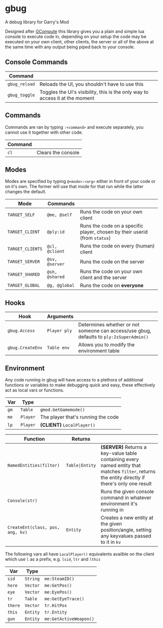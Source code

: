 # gbug
A debug library for Garry's Mod

Designed after [GCompute](https://github.com/notcake/gcompute) this library gives you a plain and simple lua console to execute code in, depending on your setup the code may be executed on your own client, other clients, the server or all of the above at the same time with any output being piped back to your console.

## Console Commands

| Command       |                                                                              |
|---------------|------------------------------------------------------------------------------|
| `gbug_reload` | Reloads the UI, you shouldn't have to use this                               |
| `gbug_toggle` | Toggles the UI's visibility, this is the only way to access it at the moment |

## Commands

Commands are ran by typing `:<command>` and execute separately, you cannot use it together with other code.

| Command |                    |
|---------|--------------------|
| `cl`    | Clears the console |

## Modes

Modes are specified by typing `@<mode>:<arg>` either in front of your code or on it's own. The former will use that mode for that run while the latter changes the default.

| Mode             | Commands       |                                                                            |
|------------------|----------------|----------------------------------------------------------------------------|
| `TARGET_SELF`    | `@me, @self`   | Runs the code on your own client                                           |
| `TARGET_CLIENT`  | `@ply:id`      | Runs the code on a specific player, chosen by their userid (from `status`) |
| `TARGET_CLIENTS` | `@cl, @client` | Runs the code on every (human) client                                      |
| `TARGET_SERVER`  | `@sv, @server` | Runs the code on the server                                                |
| `TARGET_SHARED`  | `@sh, @shared` | Runs the code on your own client and the server                            |
| `TARGET_GLOBAL`  | `@g, @global`  | Runs the code on **everyone**                                              |

## Hooks

| Hook             | Arguments    |                                                                                         |
|------------------|--------------|-----------------------------------------------------------------------------------------|
| `gbug.Access`    | `Player ply` | Determines whether or not someone can access/use gbug, defaults to `ply:IsSuperAdmin()` |
| `gbug.CreateEnv` | `Table env`  | Allows you to modify the environment table                                              |

## Environment

Any code running in gbug will have access to a plethora of additional functions or variables to make debugging quick and easy, these effectively act as local vars or functions.

| Var     | Type     |                                        |
|---------|--------- |----------------------------------------|
| `gm`    | `Table`  | `gmod.GetGamemode()`                   |
| `me`    | `Player` | The player that's running the code     |
| `lp`    | `Player` | **(CLIENT)** `LocalPlayer()`           |

| Function                         | Returns         |                                                                                                                                                    |
|----------------------------------|-----------------|----------------------------------------------------------------------------------------------------------------------------------------------------|
| `NamedEntities(filter)`          | `Table\|Entity` | **(SERVER)** Returns a key-value table containing every named entity that matches `filter`, returns the entity directly if there's only one result |
| `Console(str)`                   |                 | Runs the given console command in whatever environment it's running in                                                                             |
| `CreateEnt(class, pos, ang, kv)` | `Entity`        | Creates a new entity at the given position/angle, setting any keyvalues passed to it in `kv`

The following vars all have `LocalPlayer()` equivalents availble on the client which use `l` as a prefix, e.g. `lsid`, `ltr` and `lthis`

| Var     | Type     |                        |
|---------|----------|------------------------|
| `sid`   | `String` | `me:SteamID()`         |
| `here`  | `Vector` | `me:GetPos()`          |
| `eye`   | `Vector` | `me:EyePos()`          |
| `tr`    | `Table`  | `me:GetEyeTrace()`     |
| `there` | `Vector` | `tr.HitPos`            |
| `this`  | `Entity` | `tr.Entity`            |
| `gun`   | `Entity` | `me:GetActiveWeapon()` |
